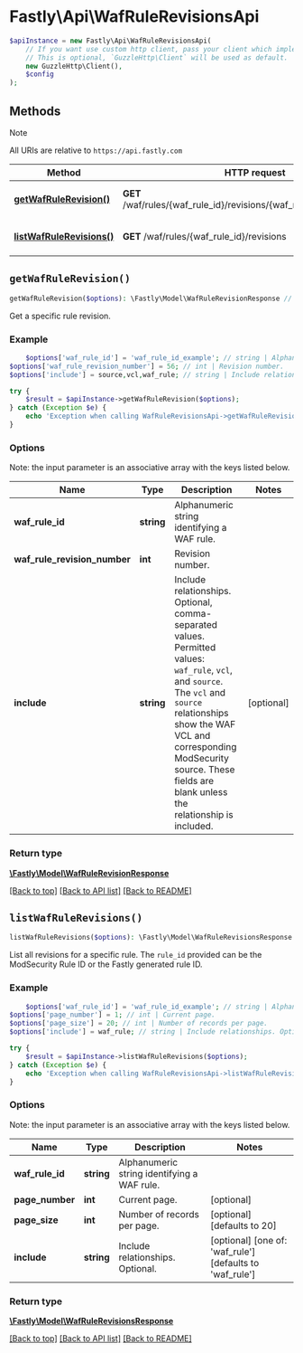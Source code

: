 # Fastly\Api\WafRuleRevisionsApi


```php
$apiInstance = new Fastly\Api\WafRuleRevisionsApi(
    // If you want use custom http client, pass your client which implements `GuzzleHttp\ClientInterface`.
    // This is optional, `GuzzleHttp\Client` will be used as default.
    new GuzzleHttp\Client(),
    $config
);
```

## Methods

> [!NOTE]
> All URIs are relative to `https://api.fastly.com`

Method | HTTP request | Description
------ | ------------ | -----------
[**getWafRuleRevision()**](WafRuleRevisionsApi.md#getWafRuleRevision) | **GET** /waf/rules/{waf_rule_id}/revisions/{waf_rule_revision_number} | Get a revision of a rule
[**listWafRuleRevisions()**](WafRuleRevisionsApi.md#listWafRuleRevisions) | **GET** /waf/rules/{waf_rule_id}/revisions | List revisions for a rule


## `getWafRuleRevision()`

```php
getWafRuleRevision($options): \Fastly\Model\WafRuleRevisionResponse // Get a revision of a rule
```

Get a specific rule revision.

### Example
```php
    $options['waf_rule_id'] = 'waf_rule_id_example'; // string | Alphanumeric string identifying a WAF rule.
$options['waf_rule_revision_number'] = 56; // int | Revision number.
$options['include'] = source,vcl,waf_rule; // string | Include relationships. Optional, comma-separated values. Permitted values: `waf_rule`, `vcl`, and `source`. The `vcl` and `source` relationships show the WAF VCL and corresponding ModSecurity source. These fields are blank unless the relationship is included.

try {
    $result = $apiInstance->getWafRuleRevision($options);
} catch (Exception $e) {
    echo 'Exception when calling WafRuleRevisionsApi->getWafRuleRevision: ', $e->getMessage(), PHP_EOL;
}
```

### Options

Note: the input parameter is an associative array with the keys listed below.

Name | Type | Description  | Notes
------------- | ------------- | ------------- | -------------
**waf_rule_id** | **string** | Alphanumeric string identifying a WAF rule. |
**waf_rule_revision_number** | **int** | Revision number. |
**include** | **string** | Include relationships. Optional, comma-separated values. Permitted values: `waf_rule`, `vcl`, and `source`. The `vcl` and `source` relationships show the WAF VCL and corresponding ModSecurity source. These fields are blank unless the relationship is included. | [optional]

### Return type

[**\Fastly\Model\WafRuleRevisionResponse**](../Model/WafRuleRevisionResponse.md)

[[Back to top]](#) [[Back to API list]](../../README.md#endpoints)
[[Back to README]](../../README.md)

## `listWafRuleRevisions()`

```php
listWafRuleRevisions($options): \Fastly\Model\WafRuleRevisionsResponse // List revisions for a rule
```

List all revisions for a specific rule. The `rule_id` provided can be the ModSecurity Rule ID or the Fastly generated rule ID.

### Example
```php
    $options['waf_rule_id'] = 'waf_rule_id_example'; // string | Alphanumeric string identifying a WAF rule.
$options['page_number'] = 1; // int | Current page.
$options['page_size'] = 20; // int | Number of records per page.
$options['include'] = waf_rule; // string | Include relationships. Optional.

try {
    $result = $apiInstance->listWafRuleRevisions($options);
} catch (Exception $e) {
    echo 'Exception when calling WafRuleRevisionsApi->listWafRuleRevisions: ', $e->getMessage(), PHP_EOL;
}
```

### Options

Note: the input parameter is an associative array with the keys listed below.

Name | Type | Description  | Notes
------------- | ------------- | ------------- | -------------
**waf_rule_id** | **string** | Alphanumeric string identifying a WAF rule. |
**page_number** | **int** | Current page. | [optional]
**page_size** | **int** | Number of records per page. | [optional] [defaults to 20]
**include** | **string** | Include relationships. Optional. | [optional] [one of: 'waf_rule'] [defaults to 'waf_rule']

### Return type

[**\Fastly\Model\WafRuleRevisionsResponse**](../Model/WafRuleRevisionsResponse.md)

[[Back to top]](#) [[Back to API list]](../../README.md#endpoints)
[[Back to README]](../../README.md)
